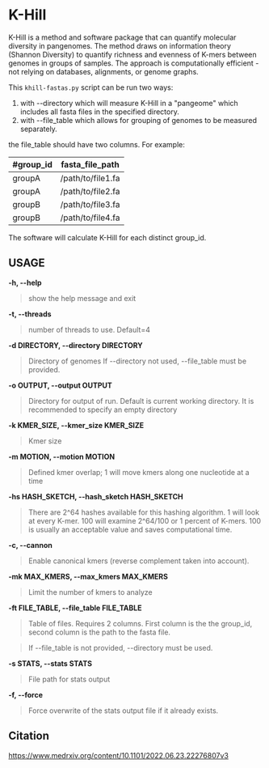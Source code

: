 # K-Hill

K-Hill is a method and software package that can quantify molecular diversity in pangenomes. The method draws on information theory (Shannon Diversity) to quantify richness and evenness of K-mers between genomes in groups of samples. The approach is computationally efficient - not relying on databases, alignments, or genome graphs. 

This `khill-fastas.py` script can be run two ways:
1. with --directory which  will measure K-Hill in a "pangeome" which includes all fasta files in the specified directory.
2. with --file_table which allows for grouping of genomes to be measured separately.

the file_table should have two columns. For example:

| #group_id | fasta_file_path |
| --- | --- |
| groupA | /path/to/file1.fa |
| groupA | /path/to/file2.fa |
| groupB | /path/to/file3.fa |
| groupB | /path/to/file4.fa |

The software will calculate K-Hill for each distinct group_id.

## USAGE

**-h, --help**      

>show the help message and exit

**-t, --threads**
>number of threads to use. Default=4
  
**-d DIRECTORY, --directory DIRECTORY**
>Directory of genomes
>If --directory not used, --file_table must be provided.
  
**-o OUTPUT, --output OUTPUT**
 
>Directory for output of run. Default is current working directory. It is recommended to specify an empty directory
  
**-k KMER_SIZE, --kmer_size KMER_SIZE**
                 
>Kmer size
    
**-m MOTION, --motion MOTION**
                        
>Defined kmer overlap; 1 will move kmers along one nucleotide at a time
 
  
**-hs HASH_SKETCH, --hash_sketch HASH_SKETCH**
                        
>There are 2^64 hashes available for this hashing algorithm. 
    1 will look at every K-mer. 100 will examine 2^64/100 or 1 percent of K-mers. 
    100 is usually an acceptable value and saves computational time.
    
**-c, --cannon**
  
>Enable canonical kmers (reverse complement taken into account).

  
**-mk MAX_KMERS, --max_kmers MAX_KMERS**
  
>Limit the number of kmers to analyze
  
  
**-ft FILE_TABLE, --file_table FILE_TABLE**
>Table of files. Requires 2 columns. 
   First column is the the group_id, 
   second column is the path to the fasta file. 

>If --file_table is not provided, --directory must
                        be used.
 
**-s STATS, --stats STATS**
                       
>File path for stats output

  
**-f, --force**       
  
>Force overwrite of the stats output file if it already exists.

## Citation
https://www.medrxiv.org/content/10.1101/2022.06.23.22276807v3


